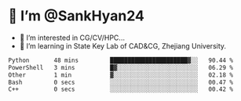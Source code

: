 # 👋 I’m @SankHyan24

- 👀 I’m interested in CG/CV/HPC...
- 🌱 I’m learning in State Key Lab of CAD&CG, Zhejiang University.

<!---
SankHyan24/SankHyan24 is a ✨ special ✨ repository because its `README.md` (this file) appears on your GitHub profile.
You can click the Preview link to take a look at your changes.
--->
<!--START_SECTION:waka-->

```txt
Python       48 mins         ██████████████████████▓░░   90.44 %
PowerShell   3 mins          █▓░░░░░░░░░░░░░░░░░░░░░░░   06.29 %
Other        1 min           ▓░░░░░░░░░░░░░░░░░░░░░░░░   02.18 %
Bash         0 secs          ░░░░░░░░░░░░░░░░░░░░░░░░░   00.47 %
C++          0 secs          ░░░░░░░░░░░░░░░░░░░░░░░░░   00.42 %
```

<!--END_SECTION:waka-->
